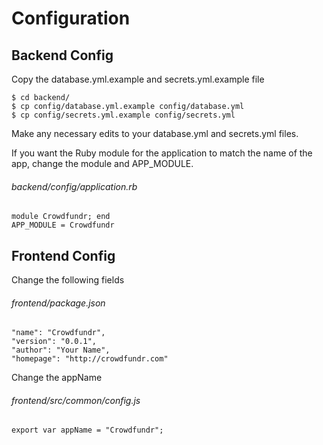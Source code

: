 # Configuration

## Backend Config

Copy the database.yml.example and secrets.yml.example file

    $ cd backend/
    $ cp config/database.yml.example config/database.yml
    $ cp config/secrets.yml.example config/secrets.yml
    
Make any necessary edits to your database.yml and secrets.yml files.

If you want the Ruby module for the application to match the name of the app, change the module and APP_MODULE.
######  backend/config/application.rb

    module Crowdfundr; end
    APP_MODULE = Crowdfundr

## Frontend Config

Change the following fields
###### frontend/package.json

    "name": "Crowdfundr",
    "version": "0.0.1",
    "author": "Your Name",
    "homepage": "http://crowdfundr.com"
   
Change the appName 
###### frontend/src/common/config.js

    export var appName = "Crowdfundr";

